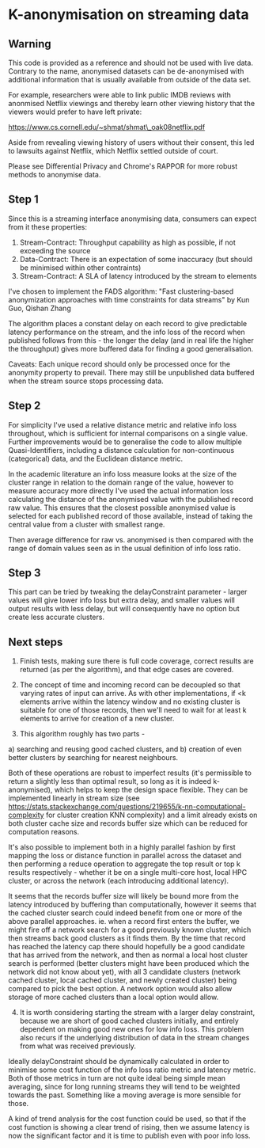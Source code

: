 K-anonymisation on streaming data
==================================

Warning
-------

This code is provided as a reference and should not be used with live
data. Contrary to the name, anonymised datasets can be de-anonymised with
additional information that is usually available from outside of the data set.

For example, researchers were able to link public IMDB reviews with anonmised
Netflix viewings and thereby learn other viewing history that the viewers would
prefer to have left private:

https://www.cs.cornell.edu/~shmat/shmat\_oak08netflix.pdf

Aside from revealing viewing history of users without their consent, this led
to lawsuits against Netflix, which Netflix settled outside of court.

Please see Differential Privacy and Chrome's RAPPOR for more robust methods to
anonymise data.

Step 1
------

Since this is a streaming interface anonymising data, consumers can expect from
it these properties:

1) Stream-Contract: Throughput capability as high as possible, if not exceeding
the source
2) Data-Contract: There is an expectation of some inaccuracy (but should be
minimised within other contraints)
3) Stream-Contract: A SLA of latency introduced by the stream to elements

I've chosen to implement the FADS algorithm: "Fast clustering-based
anonymization approaches with time constraints for data streams" by Kun Guo,
Qishan Zhang

The algorithm places a constant delay on each record to give predictable
latency performance on the stream, and the info loss of the record when
published follows from this - the longer the delay (and in real life the higher
the throughput) gives more buffered data for finding a good generalisation.

Caveats:
Each unique record should only be processed once for the anonymity property
to prevail.
There may still be unpublished data buffered when the stream source stops
processing data.

Step 2
------

For simplicity I've used a relative distance metric and relative info loss
throughout, which is sufficient for internal comparisons on a single value.
Further improvements would be to generalise the code to allow multiple
Quasi-Identifiers, including a distance calculation for non-continuous
(categorical) data, and the Euclidean distance metric.

In the academic literature an info loss measure looks at the size of the
cluster range in relation to the domain range of the value, however to measure
accuracy more directly I've used the actual information loss calculating the
distance of the anonymised value with the published record raw value. This
ensures that the closest possible anonymised value is selected for each
published record of those available, instead of taking the central value from a
cluster with smallest range.

Then average difference for raw vs. anonymised is then compared with the range
of domain values seen as in the usual definition of info loss ratio.

Step 3
------

This part can be tried by tweaking the delayConstraint parameter - larger
values will give lower info loss but extra delay, and smaller values will
output results with less delay, but will consequently have no option but create
less accurate clusters.

Next steps
----------

1. Finish tests, making sure there is full code coverage, correct results are
returned (as per the algorithm), and that edge cases are covered.

2. The concept of time and incoming record can be decoupled so that varying
rates of input can arrive. As with other implementations, if <k elements arrive
within the latency window and no existing cluster is suitable for one of those
records, then we'll need to wait for at least k elements to arrive for creation
of a new cluster.

3. This algorithm roughly has two parts -

a) searching and reusing good cached clusters, and
b) creation of even better clusters by searching for nearest neighbours.

Both of these operations are robust to imperfect results (it's permissible to
return a slightly less than optimal result, so long as it is indeed
k-anonymised), which helps to keep the design space flexible. They can be
implemented linearly in stream size (see
https://stats.stackexchange.com/questions/219655/k-nn-computational-complexity
for cluster creation KNN complexity) and a limit already exists on both cluster
cache size and records buffer size which can be reduced for computation
reasons.

It's also possible to implement both in a highly parallel fashion by first
mapping the loss or distance function in parallel across the dataset and then
performing a reduce operation to aggregate the top result or top k results
respectively - whether it be on a single multi-core host, local HPC cluster, or
across the network (each introducing additional latency).

It seems that the records buffer size will likely be bound more from the
latency introduced by buffering than computationally, however it seems that the
cached cluster search could indeed benefit from one or more of the above
parallel approaches.  ie. when a record first enters the buffer, we might fire
off a network search for a good previously known cluster, which then streams
back good clusters as it finds them. By the time that record has reached the
latency cap there should hopefully be a good candidate that has arrived from
the network, and then as normal a local host cluster search is performed
(better clusters might have been produced which the network did not know about
yet), with all 3 candidate clusters (network cached cluster, local cached
cluster, and newly created cluster) being compared to pick the best option.  A
network option would also allow storage of more cached clusters than a local
option would allow.

4. It is worth considering starting the stream with a larger delay constraint,
because we are short of good cached clusters initially, and entirely dependent
on making good new ones for low info loss. This problem also recurs if the
underlying distribution of data in the stream changes from what was received
previously.

Ideally delayConstraint should be dynamically calculated in order to minimise
some cost function of the info loss ratio metric and latency metric. Both of
those metrics in turn are not quite ideal being simple mean averaging, since
for long running streams they will tend to be weighted towards the past.
Something like a moving average is more sensible for those.

A kind of trend analysis for the cost function could be used, so that if the
cost function is showing a clear trend of rising, then we assume latency is now
the significant factor and it is time to publish even with poor info loss.
